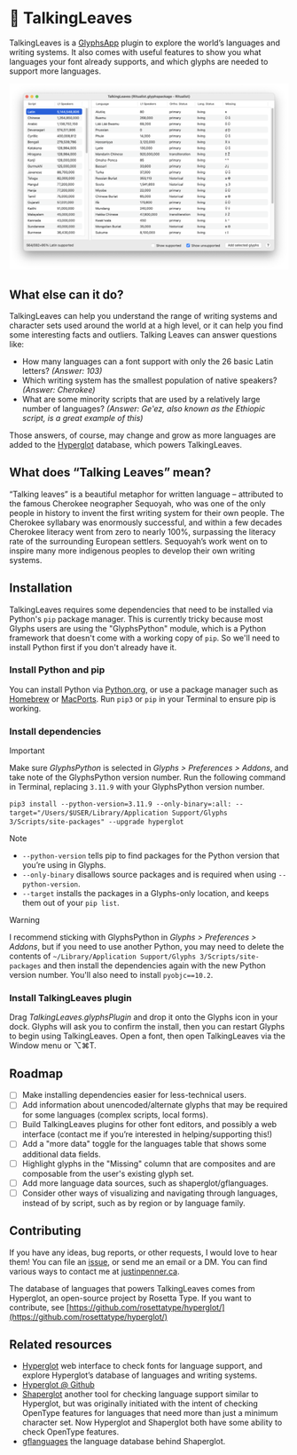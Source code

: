 # 🍃 TalkingLeaves

TalkingLeaves is a [GlyphsApp](https://glyphsapp.com/) plugin to explore the world’s languages and writing systems. It also comes with useful features to show you what languages your font already supports, and which glyphs are needed to support more languages.

![Screenshot of the TalkingLeaves plugin window](screenshot.png)

## What else can it do?

TalkingLeaves can help you understand the range of writing systems and character sets used around the world at a high level, or it can help you find some interesting facts and outliers. Talking Leaves can answer questions like:

* How many languages can a font support with only the 26 basic Latin letters? *(Answer: 103)*
* Which writing system has the smallest population of native speakers? *(Answer: Cherokee)*
* What are some minority scripts that are used by a relatively large number of languages? *(Answer: Geʽez, also known as the Ethiopic script, is a great example of this)*

Those answers, of course, may change and grow as more languages are added to the [Hyperglot](https://github.com/rosettatype/hyperglot/) database, which powers TalkingLeaves.

## What does “Talking Leaves” mean?

“Talking leaves” is a beautiful metaphor for written language – attributed to the famous Cherokee neographer Sequoyah, who was one of the only people in history to invent the first writing system for their own people. The Cherokee syllabary was enormously successful, and within a few decades Cherokee literacy went from zero to nearly 100%, surpassing the literacy rate of the surrounding European settlers. Sequoyah’s work went on to inspire many more indigenous peoples to develop their own writing systems.

## Installation

TalkingLeaves requires some dependencies that need to be installed via Python's `pip` package manager. This is currently tricky because most Glyphs users are using the "GlyphsPython" module, which is a Python framework that doesn't come with a working copy of `pip`. So we'll need to install Python first if you don't already have it.

### Install Python and pip

You can install Python via [Python.org](https://www.python.org/), or use a package manager such as [Homebrew](https://brew.sh/) or [MacPorts](https://www.macports.org/). Run `pip3` or `pip` in your Terminal to ensure pip is working.

### Install dependencies

> [!IMPORTANT]
> Make sure _GlyphsPython_ is selected in _Glyphs > Preferences > Addons_, and take note of the GlyphsPython version number.
> Run the following command in Terminal, replacing `3.11.9` with your GlyphsPython version number.

	pip3 install --python-version=3.11.9 --only-binary=:all: --target="/Users/$USER/Library/Application Support/Glyphs 3/Scripts/site-packages" --upgrade hyperglot

> [!NOTE]
> * `--python-version` tells pip to find packages for the Python version that you’re using in Glyphs.
> * `--only-binary` disallows source packages and is required when using `--python-version`.
> * `--target` installs the packages in a Glyphs-only location, and keeps them out of your `pip list`.

> [!WARNING]
> I recommend sticking with GlyphsPython in _Glyphs > Preferences > Addons_, but if you need to use another Python, you may need to delete the contents of `~/Library/Application Support/Glyphs 3/Scripts/site-packages` and then install the dependencies again with the new Python version number. You'll also need to install `pyobjc==10.2`.

### Install TalkingLeaves plugin

Drag *TalkingLeaves.glyphsPlugin* and drop it onto the Glyphs icon in your dock. Glyphs will ask you to confirm the install, then you can restart Glyphs to begin using TalkingLeaves. Open a font, then open TalkingLeaves via the Window menu or ⌥⌘T.

## Roadmap

* [ ] Make installing dependencies easier for less-technical users.
* [ ] Add information about unencoded/alternate glyphs that may be required for some languages (complex scripts, local forms).
* [ ] Build TalkingLeaves plugins for other font editors, and possibly a web interface (contact me if you’re interested in helping/supporting this!)
* [ ] Add a "more data" toggle for the languages table that shows some additional data fields.
* [ ] Highlight glyphs in the "Missing" column that are composites and are composable from the user's existing glyph set.
* [ ] Add more language data sources, such as shaperglot/gflanguages.
* [ ] Consider other ways of visualizing and navigating through languages, instead of by script, such as by region or by language family.

## Contributing

If you have any ideas, bug reports, or other requests, I would love to hear them! You can file an [issue](https://github.com/justinpenner/TalkingLeaves/issues), or send me an email or a DM. You can find various ways to contact me at [justinpenner.ca](https://justinpenner.ca/).

The database of languages that powers TalkingLeaves comes from Hyperglot, an open-source project by Rosetta Type. If you want to contribute, see [https://github.com/rosettatype/hyperglot/](https://github.com/rosettatype/hyperglot/)

## Related resources

- [Hyperglot](https://hyperglot.rosettatype.com/) web interface to check fonts for language support, and explore Hyperglot’s database of languages and writing systems.
- [Hyperglot @ Github](https://github.com/rosettatype/hyperglot/)
- [Shaperglot](https://github.com/googlefonts/shaperglot/) another tool for checking language support similar to Hyperglot, but was originally initiated with the intent of checking OpenType features for languages that need more than just a minimum character set. Now Hyperglot and Shaperglot both have some ability to check OpenType features.
- [gflanguages](https://github.com/googlefonts/lang/) the language database behind Shaperglot.

